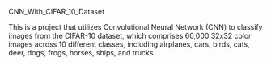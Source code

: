 CNN_With_CIFAR_10_Dataset

This is a project that utilizes Convolutional Neural Network (CNN) to classify images from the CIFAR-10 dataset, which comprises 60,000 32x32 color images across 10 different classes, including airplanes, cars, 
birds, cats, deer, dogs, frogs, horses, ships, and trucks.
